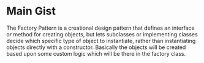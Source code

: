 # Main Gist

The Factory Pattern is a creational design pattern that defines an interface or method for creating objects, but lets subclasses or implementing classes decide which specific type of object to instantiate, rather than instantiating objects directly with a constructor. Basically the objects will be created based upon some custom logic which will be there in the factory class.
